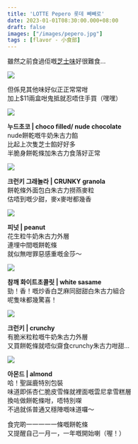 ```yaml
---
title: 'LOTTE Pepero 롯데 빼빼로'
date: 2023-01-01T08:30:00.000+08:00
draft: false
images: ["/images/pepero.jpg"]
tags : [flavor - 小食部]
---
```


雖然之前食過佢嘅[芝士味](https://hidie.net/lottepeperonudecheese/)好很難食...  

![](/images/pepero.jpg)

但係見其他味好似正正常常咁  
加上$11兩盒咁鬼抵就忍唔住手買（嘿嘿）  

![](/images/pepero1.jpg)

**누드초코 | choco filled/ nude chocolate**  
nude餅乾嘅牛奶朱古力餡  
比起上次隻芝士餡好好多  
半脆身餅乾條加朱古力食落好正常  

![](/images/pepero2.jpg)

**크런키 그래놀라 | CRUNKY granola**  
餅乾條外面包白朱古力撈燕麥粒  
估唔到嘅少甜，麥x麥咁都幾香  

![](/images/pepero3.jpg)

**피넛 | peanut**  
花生粒牛奶朱古力外層  
連埋中間嘅餅乾條  
就似無咁罪惡感重嘅金莎～  

![](/images/pepero4.jpg)

**참깨 화이트초콜릿 | white sasame**  
勁！香！嘅炒香白芝麻同甜甜白朱古力組合  
呢隻味都幾驚喜！  

![](/images/pepero5.jpg)

**크런키 | crunchy**  
有脆米粒粒嘅牛奶朱古力外層  
又買餅乾條就唔似齋食crunchy朱古力咁甜...  

![](/images/pepero6.jpg)

**아몬드 | almond**  
哈！聖誕鹿特別包裝  
味道即係杏仁脆皮雪條就裡面嘅雲尼拿雪糕層  
換咗做餅乾條咁，唔特別㗎  
不過就係普通又穩陣嘅味道囉～  
  
食完啲一一一一一條嘅餅乾條    
又提醒自己一月一，一年嘅開始喇（喔！）  
